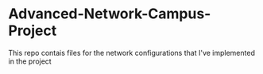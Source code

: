 # Advanced-Network-Campus-Project
This repo contais files for the network configurations that I've implemented in the project
